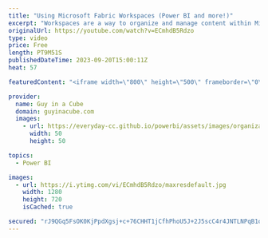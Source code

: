 ```yaml
---
title: "Using Microsoft Fabric Workspaces (Power BI and more!)"
excerpt: "Workspaces are a way to organize and manage content within Microsoft Fabric. This includes Power BI content. Adam walks you through what Workspaces are all about and different options available.  Workspaces https://learn.microsoft.com/fabric/get-started/workspaces  Roles in workspaces in Microsoft Fabric"
originalUrl: https://youtube.com/watch?v=ECmhdB5Rdzo
type: video
price: Free
length: PT9M51S
publishedDateTime: 2023-09-20T15:00:11Z
heat: 57

featuredContent: "<iframe width=\"800\" height=\"500\" frameborder=\"0\" src=\"https://www.youtube.com/embed/ECmhdB5Rdzo\" allow=\"accelerometer; autoplay; encrypted-media; gyroscope; picture-in-picture\" allowfullscreen></iframe>"

provider:
  name: Guy in a Cube
  domain: guyinacube.com
  images:
    - url: https://everyday-cc.github.io/powerbi/assets/images/organizations/guyinacube.com-50x50.jpg
      width: 50
      height: 50

topics:
  - Power BI

images:
  - url: https://i.ytimg.com/vi/ECmhdB5Rdzo/maxresdefault.jpg
    width: 1280
    height: 720
    isCached: true

secured: "rJ9QGq5FsOK0KjPpdXgsj+c+76CHHT1jCfhPhoU5J+2J5scC4r4JNTLNPqB1o7+jSfeLn1QVa7E7TW7kzW5VplJvHsWOvFu26Fu4BVOXPGTTC5pW0cbd/1Io23hvYda39CnpWc2vl63kY3EGW7Xbo/1D10inJAFID9vd0dfZLrSYKhmeEu0iHEo5nwK7Xc3/9b+lhnu3j3LZSznTXawVEIIO05Wz61Q649n7rNJz5dobltrSJyWahtcL/QoFxUAUMsm4io/vQLYdXiZ2mQ9rCnrGfnekeYHoYabGz+7lGoUCdefB7wFI3Qm1nDHM2nlTTWd1ToUtQfSY93fkffW4pc0dS+UsCS7G+BNPwSgTcc8YTnaUO9YAk2+tJZU6HLJulGvi6ipmNvlbZOUpNxjwO0sTqiKTFTGX7NpUvGGr//M=;Pzkau00XjjdKI3Ky8RgyVQ=="
---
```


